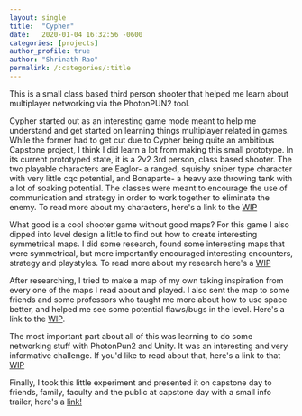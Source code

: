 ```yaml
---
layout: single
title:  "Cypher"
date:   2020-01-04 16:32:56 -0600
categories: [projects] 
author_profile: true
author: "Shrinath Rao"
permalink: /:categories/:title
---
```

This is a small class based third person shooter that helped me learn about multiplayer networking via the PhotonPUN2 tool.

Cypher started out as an interesting game mode meant to help me understand and get started on learning things multiplayer related in games. While the former had to get cut due to Cypher being quite an ambitious Capstone project, I think I did learn a lot from making this small prototype.  In its current prototyped state, it is a 2v2 3rd person, class based shooter. The two playable characters are Eaglor- a ranged, squishy sniper type character with very little cqc potential, and Bonaparte- a heavy axe throwing tank with a lot of soaking potential. The classes were meant to encourage the use of communication and strategy in order to work together to eliminate the enemy. To read more about my characters, here's a link to the <a href="https://shrinathrao97.github.io/blog/WIP-4#">WIP</a>

What good is a cool shooter game without good maps? For this game I also dipped into level design a little to find out how to create interesting symmetrical maps. I did some research, found some interesting maps that were symmetrical, but more importantly encouraged interesting encounters, strategy and playstyles. To read more about my research here's a <a href="https://shrinathrao97.github.io/blog/WIP-2">WIP</a> 

After researching, I tried to make a map of my own taking inspiration from every one of the maps I read about and played. I also sent the map to some friends and some professors who taught me more about how to use space better, and helped me see some potential flaws/bugs in the level. Here's a link to the <a href="https://shrinathrao97.github.io/blog/WIP-3">WIP</a>.

The most important part about all of this was learning to do some networking stuff with PhotonPun2 and Unity. It was an interesting and very informative challenge. If you'd like to read about that, here's a link to that <a href="https://shrinathrao97.github.io/blog/WIP-5">WIP</a>

Finally, I took this little experiment and presented it on capstone day to friends, family, faculty and the public at capstone day with a small info trailer, here's a <a href="https://youtu.be/05E04-Kdfa0">link!</a>  


